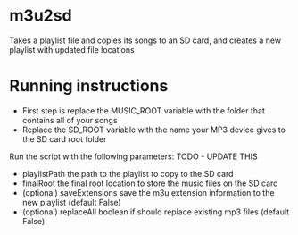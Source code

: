 # m3u2sd
Takes a playlist file and copies its songs to an SD card, and creates a new playlist with updated file locations

# Running instructions
 - First step is replace the MUSIC_ROOT variable with the folder that contains all of your songs
 - Replace the SD_ROOT variable with the name your MP3 device gives to the SD card root folder 

Run the script with the following parameters: TODO - UPDATE THIS
 - playlistPath the path to the playlist to copy to the SD card
 - finalRoot the final root location to store the music files on the SD card
 - (optional) saveExtensions save the m3u extension information to the new playlist (default False)
 - (optional) replaceAll boolean if should replace existing mp3 files (default False)
